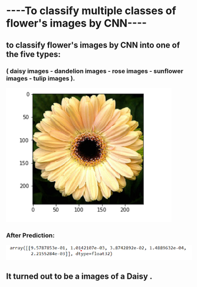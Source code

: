 # ----To classify multiple classes of flower's images by CNN----
## to classify flower's images by CNN into one of the five types:
### ( daisy images - dandelion images - rose images - sunflower images - tulip images ).

![](https://github.com/Rawan-qahtani/T5-DeepLearning/blob/main/P1010.png)

### After Prediction:

![](https://github.com/Rawan-qahtani/T5-DeepLearning/blob/main/P1111.png)

## It turned out to be a images of a Daisy .


